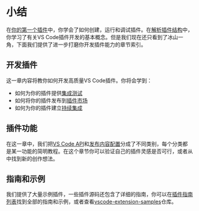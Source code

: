 # 小结

在[你的第一个插件](/get-started/your-first-extension.md)中，你学会了如何创建，运行和调试插件。在[解析插件结构](/get-started/extension-anatomy.md)中，你学习了有关VS Code插件开发的基本概念。但是我们现在还只看到了冰山一角，下面我们提供了进一步打磨你开发插件能力的章节索引。

## 开发插件
这一章内容将教你如何开发高质量VS Code插件。你将会学到：

- 如何为你的插件提供[集成测试](/working-with-extensions/testing-extension)
- 如何将你的插件发布到[插件市场](https://marketplace.visualstudio.com/)
- 如何为你的插件建立[持续集成](/working-with-extensions/continuous-integration)

## 插件功能

在这一章中，我们把[VS Code API](/references/vscode-api)和[发布内容配置](/references/contribution-points)分成了不同类别，每个分类都是某一功能的简明教程。在这个章节你可以验证自己的插件灵感是否可行，或者从中找到新的创作想法。

## 指南和示例

我们提供了大量示例插件，一些插件源码还包含了详细的指南，你可以在[插件指南列表](/extension-guides/README.md)找到全部的指南和示例，或者查看[vscode-extension-samples](https://github.com/Microsoft/vscode-extension-samples)仓库。